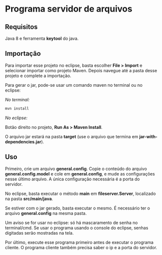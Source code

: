 # Programa servidor de arquivos

## Requisitos

Java 8 e ferramenta **keytool** do java.

## Importação

Para importar esse projeto no eclipse, basta escolher **File > Import** e selecionar importar como projeto Maven. Depois navegue até a pasta desse projeto e complete a importação.

Para gerar o jar, pode-se usar um comando maven no terminal ou no eclipse:

*No terminal:*

```bash
mvn install

```

*No eclipse:*

Botão direito no projeto, **Run As > Maven Install**.

O arquivo jar estará na pasta **target** (use o arquivo que termina em **jar-with-dependencies.jar**).

## Uso

Primeiro, crie um arquivo **general.config**. Copie o conteúdo do arquivo **general.config.model** e cole em **general.config**, e mude as configurações nesse último arquivo. A única configuração necessária é a porta do servidor.

No eclipse, basta executar o método **main** em **fileserver.Server**, localizado na pasta **src/main/java**.

Se estiver com o jar gerado, basta executar o mesmo. É necessário ter o arquivo **general.config** na mesma pasta.

Um aviso se for usar no eclipse: só há mascaramento de senha no terminal/cmd. Se usar o programa usando o console do eclipse, senhas digitadas serão mostradas na tela.

Por último, execute esse programa primeiro antes de executar o programa cliente. O programa cliente também precisa saber o ip e a porta do servidor.